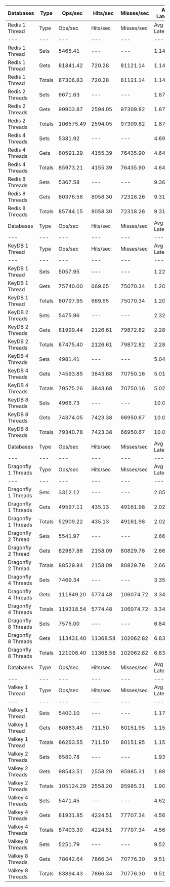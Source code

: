 | Databases | Type | Ops/sec | Hits/sec | Misses/sec | Avg Latency | p50 Latency | p99 Latency | p99.9 Latency | KB/sec |
| --- | --- | --- | --- | --- | --- | --- | --- | --- | --- |
| Redis 1 Thread | Type | Ops/sec | Hits/sec | Misses/sec | Avg Latency | p50 Latency | p99 Latency | p99.9 Latency | KB/sec |
| --- | --- | --- | --- | --- | --- | --- | --- | --- | --- |
Redis 1 Thread | Sets | 5465.41 | --- | --- | 1.14889 | 1.08700 | 1.74300 | 4.73500 | 2988.04 |
Redis 1 Thread | Gets | 81841.42 | 720.28 | 81121.14 | 1.14514 | 1.08700 | 1.73500 | 4.44700 | 3546.48 |
Redis 1 Thread | Totals | 87306.83 | 720.28 | 81121.14 | 1.14537 | 1.08700 | 1.73500 | 4.47900 | 6534.52 |
Redis 2 Threads | Sets | 6671.63 | --- | --- | 1.87878 | 1.78300 | 3.34300 | 8.76700 | 3647.51 |
Redis 2 Threads | Gets | 99903.87 | 2594.05 | 97309.82 | 1.87627 | 1.77500 | 3.34300 | 9.53500 | 5191.64 |
Redis 2 Threads | Totals | 106575.49 | 2594.05 | 97309.82 | 1.87643 | 1.77500 | 3.34300 | 9.47100 | 8839.15 |
Redis 4 Threads | Sets | 5381.92 | --- | --- | 4.69359 | 4.57500 | 9.21500 | 20.73500 | 2942.41 |
Redis 4 Threads | Gets | 80591.29 | 4155.39 | 76435.90 | 4.64370 | 4.57500 | 9.08700 | 15.03900 | 5225.49 |
Redis 4 Threads | Totals | 85973.21 | 4155.39 | 76435.90 | 4.64683 | 4.57500 | 9.08700 | 15.16700 | 8167.90 |
Redis 8 Threads | Sets | 5367.58 | --- | --- | 9.36519 | 9.08700 | 21.11900 | 41.47100 | 2934.57 |
Redis 8 Threads | Gets | 80376.56 | 8058.30 | 72318.26 | 9.31026 | 9.08700 | 19.32700 | 41.98300 | 7180.03 |
Redis 8 Threads | Totals | 85744.15 | 8058.30 | 72318.26 | 9.31370 | 9.08700 | 19.45500 | 41.98300 | 10114.60 |
| Databases | Type | Ops/sec | Hits/sec | Misses/sec | Avg Latency | p50 Latency | p99 Latency | p99.9 Latency | KB/sec |
| --- | --- | --- | --- | --- | --- | --- | --- | --- | --- |
| KeyDB 1 Thread | Type | Ops/sec | Hits/sec | Misses/sec | Avg Latency | p50 Latency | p99 Latency | p99.9 Latency | KB/sec |
| --- | --- | --- | --- | --- | --- | --- | --- | --- | --- |
KeyDB 1 Thread | Sets | 5057.95 | --- | --- | 1.22905 | 1.27100 | 2.04700 | 7.96700 | 2765.28 |
KeyDB 1 Thread | Gets | 75740.00 | 669.65 | 75070.34 | 1.20617 | 1.27100 | 1.98300 | 4.83100 | 3283.63 |
KeyDB 1 Thread | Totals | 80797.95 | 669.65 | 75070.34 | 1.20761 | 1.27100 | 1.99100 | 5.40700 | 6048.91 |
KeyDB 2 Threads | Sets | 5475.96 | --- | --- | 2.32195 | 2.15900 | 4.44700 | 14.27100 | 2993.82 |
KeyDB 2 Threads | Gets | 81999.44 | 2126.61 | 79872.82 | 2.28221 | 2.15900 | 4.41500 | 10.68700 | 4259.94 |
KeyDB 2 Threads | Totals | 87475.40 | 2126.61 | 79872.82 | 2.28470 | 2.15900 | 4.41500 | 11.13500 | 7253.75 |
KeyDB 4 Threads | Sets | 4981.41 | --- | --- | 5.04352 | 4.92700 | 10.11100 | 16.76700 | 2723.44 |
KeyDB 4 Threads | Gets | 74593.85 | 3843.68 | 70750.16 | 5.01973 | 4.92700 | 9.98300 | 16.63900 | 4835.38 |
KeyDB 4 Threads | Totals | 79575.26 | 3843.68 | 70750.16 | 5.02122 | 4.92700 | 10.04700 | 16.63900 | 7558.82 |
KeyDB 8 Threads | Sets | 4966.73 | --- | --- | 10.04824 | 9.79100 | 22.39900 | 45.82300 | 2715.41 |
KeyDB 8 Threads | Gets | 74374.05 | 7423.38 | 66950.67 | 10.04426 | 9.79100 | 22.14300 | 46.07900 | 6627.17 |
KeyDB 8 Threads | Totals | 79340.78 | 7423.38 | 66950.67 | 10.04450 | 9.79100 | 22.14300 | 46.07900 | 9342.58 |
| Databases | Type | Ops/sec | Hits/sec | Misses/sec | Avg Latency | p50 Latency | p99 Latency | p99.9 Latency | KB/sec |
| --- | --- | --- | --- | --- | --- | --- | --- | --- | --- |
| Dragonfly 1 Threads | Type | Ops/sec | Hits/sec | Misses/sec | Avg Latency | p50 Latency | p99 Latency | p99.9 Latency | KB/sec |
| --- | --- | --- | --- | --- | --- | --- | --- | --- | --- |
Dragonfly 1 Threads | Sets | 3312.12 | --- | --- | 2.05555 | 1.79100 | 4.54300 | 13.37500 | 1810.80 |
Dragonfly 1 Threads | Gets | 49597.11 | 435.13 | 49161.98 | 2.02358 | 1.79100 | 4.47900 | 7.99900 | 2148.53 |
Dragonfly 1 Threads | Totals | 52909.22 | 435.13 | 49161.98 | 2.02559 | 1.79100 | 4.47900 | 8.31900 | 3959.32 |
Dragonfly 2 Thread | Sets | 5541.97 | --- | --- | 2.66796 | 2.63900 | 7.32700 | 13.31100 | 3029.91 |
Dragonfly 2 Thread | Gets | 82987.88 | 2158.09 | 80829.78 | 2.66270 | 2.62300 | 7.35900 | 13.43900 | 4314.23 |
Dragonfly 2 Thread | Totals | 88529.84 | 2158.09 | 80829.78 | 2.66303 | 2.62300 | 7.35900 | 13.43900 | 7344.13 |
Dragonfly 4 Threads | Sets | 7469.34 | --- | --- | 3.35375 | 3.47100 | 8.25500 | 18.30300 | 4083.64 |
Dragonfly 4 Threads | Gets | 111849.20 | 5774.48 | 106074.72 | 3.34202 | 3.47100 | 8.12700 | 17.66300 | 7255.96 |
Dragonfly 4 Threads | Totals | 119318.54 | 5774.48 | 106074.72 | 3.34276 | 3.47100 | 8.12700 | 17.66300 | 11339.60 |
Dragonfly 8 Threads | Sets | 7575.00 | --- | --- | 6.84700 | 6.39900 | 23.03900 | 59.39100 | 4141.41 |
Dragonfly 8 Threads | Gets | 113431.40 | 11368.58 | 102062.82 | 6.83042 | 6.36700 | 22.91100 | 58.36700 | 10130.96 |
Dragonfly 8 Threads | Totals | 121006.40 | 11368.58 | 102062.82 | 6.83145 | 6.36700 | 22.91100 | 58.36700 | 14272.37 |
| Databases | Type | Ops/sec | Hits/sec | Misses/sec | Avg Latency | p50 Latency | p99 Latency | p99.9 Latency | KB/sec |
| --- | --- | --- | --- | --- | --- | --- | --- | --- | --- |
| Valkey 1 Thread | Type | Ops/sec | Hits/sec | Misses/sec | Avg Latency | p50 Latency | p99 Latency | p99.9 Latency | KB/sec |
| --- | --- | --- | --- | --- | --- | --- | --- | --- | --- |
Valkey 1 Thread | Sets | 5400.10 | --- | --- | 1.17465 | 1.08700 | 2.20700 | 7.16700 | 2952.33 |
Valkey 1 Thread | Gets | 80863.45 | 711.50 | 80151.95 | 1.15821 | 1.08700 | 1.78300 | 4.54300 | 3504.02 |
Valkey 1 Thread | Totals | 86263.55 | 711.50 | 80151.95 | 1.15924 | 1.08700 | 1.79900 | 5.05500 | 6456.35 |
Valkey 2 Threads | Sets | 6580.78 | --- | --- | 1.93340 | 1.80700 | 3.48700 | 11.71100 | 3597.84 |
Valkey 2 Threads | Gets | 98543.51 | 2558.20 | 95985.31 | 1.89909 | 1.79900 | 3.35900 | 9.72700 | 5120.68 |
Valkey 2 Threads | Totals | 105124.29 | 2558.20 | 95985.31 | 1.90124 | 1.79900 | 3.35900 | 9.91900 | 8718.53 |
Valkey 4 Threads | Sets | 5471.45 | --- | --- | 4.62945 | 4.51100 | 9.15100 | 20.73500 | 2991.35 |
Valkey 4 Threads | Gets | 81931.85 | 4224.51 | 77707.34 | 4.56443 | 4.51100 | 8.95900 | 14.84700 | 5312.41 |
Valkey 4 Threads | Totals | 87403.30 | 4224.51 | 77707.34 | 4.56850 | 4.51100 | 8.95900 | 15.10300 | 8303.77 |
Valkey 8 Threads | Sets | 5251.79 | --- | --- | 9.52555 | 9.27900 | 19.71100 | 41.98300 | 2871.26 |
Valkey 8 Threads | Gets | 78642.64 | 7866.34 | 70776.30 | 9.51937 | 9.27900 | 20.35100 | 41.72700 | 7016.02 |
Valkey 8 Threads | Totals | 83894.43 | 7866.34 | 70776.30 | 9.51975 | 9.27900 | 20.22300 | 41.72700 | 9887.29 |
